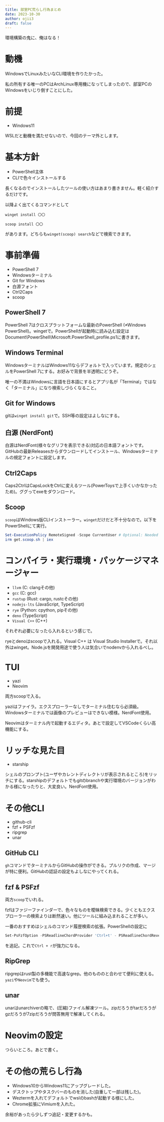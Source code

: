 ```yaml
---
title: 部室PC荒らし行為まとめ
date: 2023-10-30
author: ojii3
draft: false
---
```

環境構築の鬼に、俺はなる！

# 動機

WindowsでLinuxみたいなCLI環境を作りたかった。

私の所有する唯一のPCはArchLinux専用機になってしまったので、部室PCのWindowsをいじり倒すことにした。

# 前提

- Windows11

WSLだと動機を満たせないので、今回のテーマ外とします。

# 基本方針

- PowerShell主体
- CLIで色々インストールする

長くなるのでインストールしたツールの使い方はあまり書きません。軽く紹介するだけです。

以降よく出てくるコマンドとして

```
winget install 〇〇
```

```
scoop install 〇〇
```

があります。どちらも`winget(scoop) search`などで検索できます。

# 事前準備

- PowerShell 7
- Windowsターミナル
- Git for Windows
- 白源フォント
- Ctrl2Caps
- scoop

## PowerShell 7

PowerShell 7はクロスプラットフォームな最新のPowerShell (≠Windows PowerShell)。wingetで。PowerShellが起動時に読み込む設定はDocument\\PowerShell\\Microsoft.PowerShell_profile.ps1に書きます。

## Windows Terminal

WindowsターミナルはWindows11ならデフォルトで入っています。規定のシェルをPowerShell 7にする。お好みで背景を半透明にどうぞ。

唯一の不満はWindowsに言語を日本語にするとアプリ名が「Terminal」ではなく「ターミナル」になり検索しづらくなること。

## Git for Windows

gitは`winget install git`で。SSH等の設定はよしなにする。

## 白源 (NerdFont)

白源はNerdFont(様々なグリフを表示できる)対応の日本語フォントです。GitHubの最新Releasesからダウンロードしてインストール、Windowsターミナルの規定フォントに設定します。

## Ctrl2Caps

Caps2CtrlはCapsLockをCtrlに変えるツール(PowerToysで上手くいかなかったため)。ググってexeをダウンロード。

## Scoop

`scoop`はWindows版CLIインストーラー。`winget`だけだと不十分なので。以下をPowerShellにて実行。

```powershell
Set-ExecutionPolicy RemoteSigned -Scope CurrentUser # Optional: Needed to run a remote script the first time
irm get.scoop.sh | iex
```

# コンパイラ・実行環境・パッケージマネージャー

- `llvm` (C: clangその他)
- `gcc` (C: gcc)
- `rustup` (Rust: cargo, rustcその他)
- `nodejs-lts` (JavaScript, TypeScript)
- `rye` (Python: cpython, pipその他)
- `deno` (TypeScript)
- `Visual C++` (C++)

それぞれ必要になったら入れるという感じで。

ryeとdenoはscoopで入れる。Visual C++ は Visual Studio Installerで。それ以外はwinget。Node.jsを開発用途で使う人は気合いでnodenvから入れるべし。

# TUI

- yazi
- Neovim

両方scoopで入る。

yaziはファイラ。エクスプローラーなしでターミナル住むなら必須級。Windowsターミナルでは画像のプレビューはできない模様。NerdFont使用。

Neovimはターミナル内で起動するエディタ。あとで設定してVSCodeくらい高機能にする。

# リッチな見た目

- starship

シェルのプロンプト(ユーザやカレントディレクトリが表示されるところ)をリッチにする。starshipのデフォルトでもgitのbranchや実行環境のバージョンがわかる様になったりと、大変良い。NerdFont使用。

# その他CLI

- github-cli
- fzf + PSFzf
- ripgrep
- unar

## GitHub CLI

`gh`コマンドでターミナルからGitHubの操作ができる。プルリクの作成、マージが特に便利。GitHubの認証の設定もよしなにやってくれる。

## fzf & PSFzf

両方`scoop`でいれる。

fzfはファジーファインダーで、色々なものを曖昧検索できる。少くともエクスプローラーの検索よりは断然速い。他にツールに組み込まれることが多い。

一番のおすすめはシェルのコマンド履歴検索の拡張。PowerShellの設定に

```powershell
Set-PsFzfOption -PSReadlineChordProvider 'Ctrl+t' - PSReadlineChordReverseHistory 'Ctrl+r'
```

を追記。これで`Ctrl + r`が強力になる。

## RipGrep

ripgrepはrust製の多機能で高速なgrep。他のもののと合わせて便利に使える。`yazi`や`Neovim`でも使う。

## unar

unarはunarchiverの略で、(圧縮)ファイル解凍ツール。zipだろうがtarだろうがgzだろうが7zipだろうが問答無用で解凍してくれる。

# Neovimの設定

つらいところ。あとで書く。

# その他の荒らし行為

- Windows10からWindows11にアップグレードした。
- デスクトップやタスクバーのものを消した(自重して一部は残した)。
- Weztermを入れてデフォルトでwslのbashが起動する様にした。
- Chrome拡張にVimiumを入れた。

余裕があったら少しずつ追記・変更するかも。
